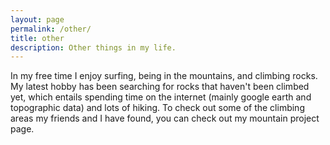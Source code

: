```yaml
---
layout: page
permalink: /other/
title: other
description: Other things in my life.
---
```

In my free time I enjoy surfing, being in the mountains, and climbing rocks. My latest hobby has been searching for rocks that haven't been climbed yet, which entails spending time on the internet (mainly google earth and topographic data) and lots of hiking. To check out some of the climbing areas my friends and I have found, you can check out my mountain project page.
